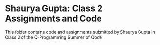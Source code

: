 # Shaurya Gupta: Class 2 Assignments and Code
This folder contains code and assignments submitted by Shaurya Gupta in Class 2 of the Q-Programming Summer of Qode
